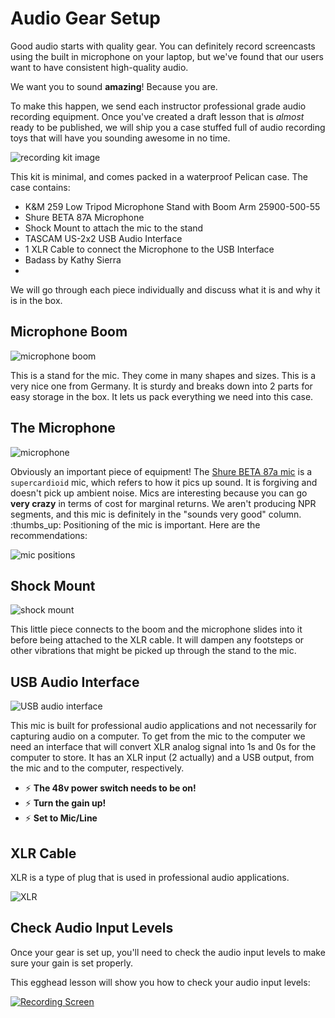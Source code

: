 # Audio Gear Setup
Good audio starts with quality gear. You can definitely record screencasts using the built in microphone on your laptop, but we've found that our users want to have consistent high-quality audio.

We want you to sound **amazing**! Because you are.

To make this happen, we send each instructor professional grade audio recording equipment.
Once you've created a draft lesson that is *almost* ready to be published, we will ship you a case stuffed full of audio recording toys that will have you sounding awesome in no time.

![recording kit image](https://camo.githubusercontent.com/a72bb4ec3c614c6193939f68e5e1eb94dc066bec/68747470733a2f2f64337676366c703535716a6171632e636c6f756466726f6e742e6e65742f6974656d732f3342337a3141307431773333336b3367306434342f7468652d6b69742e706e673f763d6163363637353633)


This kit is minimal, and comes packed in a waterproof Pelican case. The case contains:


- K&M 259 Low Tripod Microphone Stand with Boom Arm 25900-500-55
- Shure BETA 87A Microphone
- Shock Mount to attach the mic to the stand
- TASCAM US-2x2 USB Audio Interface
- 1 XLR Cable to connect the Microphone to the USB Interface
- Badass by Kathy Sierra
- 

We will go through each piece individually and discuss what it is and why it is in the box.


## Microphone Boom
![microphone boom](https://camo.githubusercontent.com/0fd09b6c9d66b2df6d9b02a352b51559521a71eb/68747470733a2f2f73332e616d617a6f6e6177732e636f6d2f662e636c2e6c792f6974656d732f3279333232733374317a3163314c31743045314e2f496d616765253230323031362d30342d31392532306174253230332e30392e3231253230504d2e6a70673f763d3235666332626561)


This is a stand for the mic. They come in many shapes and sizes. This is a very nice one from Germany. It is sturdy and breaks down into 2 parts for easy storage in the box. It lets us pack everything we need into this case.

## The Microphone
![microphone](https://camo.githubusercontent.com/e7a87456f40ebff5580d72dcd6334ba1c50a315e/68747470733a2f2f73332e616d617a6f6e6177732e636f6d2f662e636c2e6c792f6974656d732f31743039306831683045343731543249304c32312f496d616765253230323031362d30342d31392532306174253230312e34302e3232253230504d2e6a70673f763d6237336338333464)


Obviously an important piece of equipment! The [Shure BETA 87a mic](http://www.shure.com/americas/products/microphones/beta/beta-87a-vocal-microphone) is a `supercardioid` mic, which refers to how it pics up sound. It is forgiving and doesn't pick up ambient noise. Mics are interesting because you can go **very crazy** in terms of cost for marginal returns. We aren't producing NPR segments, and this mic is definitely in the "sounds very good" column. :thumbs_up:
Positioning of the mic is important. Here are the recommendations:

![mic positions](https://camo.githubusercontent.com/f4db11f477bd853b761ef449123534ae62dec1ac/68747470733a2f2f64337676366c703535716a6171632e636c6f756466726f6e742e6e65742f6974656d732f33743267323430423265323233473163316333752f53637265656e25323053686f74253230323031362d30392d30382532306174253230312e33372e3232253230504d2e706e67)

## Shock Mount
![shock mount](https://camo.githubusercontent.com/cbce23d969a2b94b8508983091e4bcbb724a1d6a/68747470733a2f2f73332e616d617a6f6e6177732e636f6d2f662e636c2e6c792f6974656d732f33423163335532613356304f31383366307331672f496d616765253230323031362d30342d31392532306174253230312e34322e3235253230504d2e6a70673f763d3563626336363461)


This little piece connects to the boom and the microphone slides into it before being attached to the XLR cable. It will dampen any footsteps or other vibrations that might be picked up through the stand to the mic.

## USB Audio Interface
![USB audio interface](https://camo.githubusercontent.com/5921b8cc76ab666e88bb2b49deb2ce4fcbab3a61/68747470733a2f2f73332e616d617a6f6e6177732e636f6d2f662e636c2e6c792f6974656d732f33463079314e33773279337630563158314f336d2f496d616765253230323031362d30342d31392532306174253230312e34312e3332253230504d2e6a70673f763d3434343164306234)


This mic is built for professional audio applications and not necessarily for capturing audio on a computer. To get from the mic to the computer we need an interface that will convert XLR analog signal into 1s and 0s for the computer to store. It has an XLR input (2 actually) and a USB output, from the mic and to the computer, respectively.

- ⚡️ **The 48v power switch needs to be on!**
- ⚡️ **Turn the gain up!**
- ⚡️ **Set to Mic/Line**
## XLR Cable

XLR is a type of plug that is used in professional audio applications.

![XLR](https://camo.githubusercontent.com/77d44222dc0a0650ef799c95e716ee9d1aa44592/68747470733a2f2f73332e616d617a6f6e6177732e636f6d2f662e636c2e6c792f6974656d732f326933393371314a30483059314f3139325931452f496d616765253230323031362d30342d31392532306174253230312e33382e3539253230504d2e6a70673f763d3066656435333337)

## Check Audio Input Levels

Once your gear is set up, you'll need to check the audio input levels to make sure your gain is set properly.

This egghead lesson will show you how to check your audio input levels:

[![Recording Screen](../../images/screenshots/recording-screen-prep.png)](https://egghead.io/lessons/tools-prepare-to-record-screen-resolution-and-mic-check?play=true)



